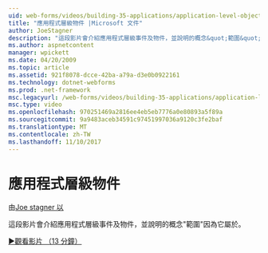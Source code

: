 ```yaml
---
uid: web-forms/videos/building-35-applications/application-level-objects
title: "應用程式層級物件 |Microsoft 文件"
author: JoeStagner
description: "這段影片會介紹應用程式層級事件及物件，並說明的概念&quot;範圍&quot;因為它屬於。"
ms.author: aspnetcontent
manager: wpickett
ms.date: 04/20/2009
ms.topic: article
ms.assetid: 921f8078-dcce-42ba-a79a-d3e0b0922161
ms.technology: dotnet-webforms
ms.prod: .net-framework
msc.legacyurl: /web-forms/videos/building-35-applications/application-level-objects
msc.type: video
ms.openlocfilehash: 970251469a2816ee4eb5eb7776a0e80893a5f89a
ms.sourcegitcommit: 9a9483aceb34591c97451997036a9120c3fe2baf
ms.translationtype: MT
ms.contentlocale: zh-TW
ms.lasthandoff: 11/10/2017
---
```

<a name="application-level-objects"></a>應用程式層級物件
====================
由[Joe stagner 以](https://github.com/JoeStagner)

這段影片會介紹應用程式層級事件及物件，並說明的概念&quot;範圍&quot;因為它屬於。

[&#9654;觀看影片 （13 分鐘）](https://channel9.msdn.com/Blogs/ASP-NET-Site-Videos/application-level-objects)
